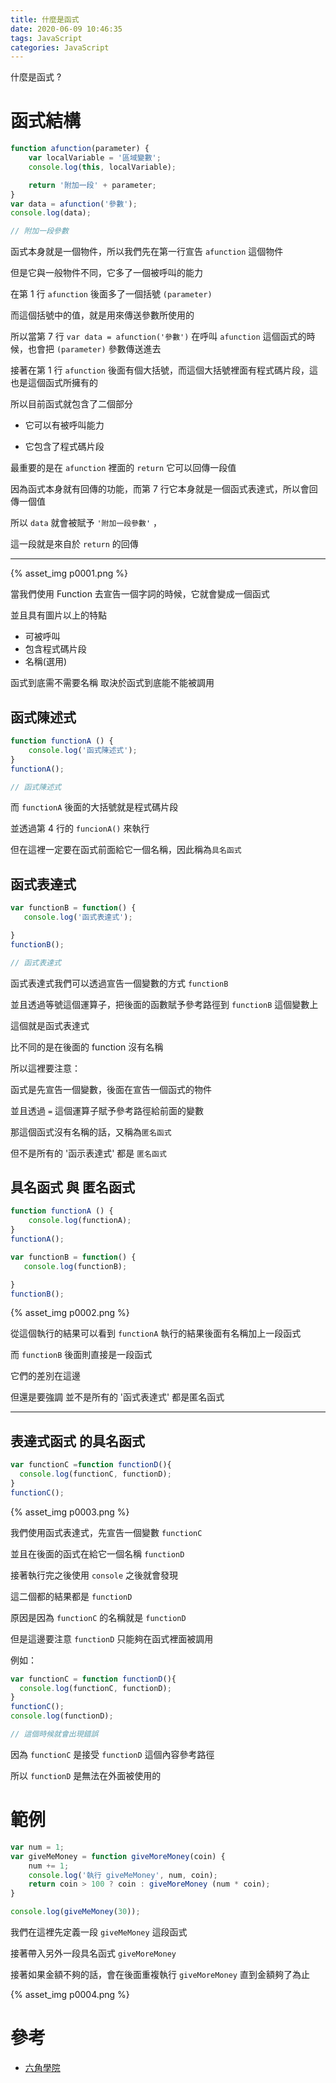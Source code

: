 ```yaml
---
title: 什麼是函式
date: 2020-06-09 10:46:35
tags: JavaScript
categories: JavaScript 
---
```


什麼是函式 ?

<!-- more -->

# 函式結構

```javascript
function afunction(parameter) {
    var localVariable = '區域變數';
    console.log(this, localVariable);

    return '附加一段' + parameter;
}
var data = afunction('參數');
console.log(data);

// 附加一段參數
```

函式本身就是一個物件，所以我們先在第一行宣告 ```afunction``` 這個物件

但是它與一般物件不同，它多了一個被呼叫的能力

在第 1 行 ```afunction``` 後面多了一個括號 ```(parameter)```

而這個括號中的值，就是用來傳送參數所使用的

所以當第 7 行 ```var data = afunction('參數')``` 在呼叫 ```afunction``` 這個函式的時候，也會把 ```(parameter)``` 參數傳送進去

接著在第 1 行 ```afunction``` 後面有個大括號，而這個大括號裡面有程式碼片段，這也是這個函式所擁有的

所以目前函式就包含了二個部分

+ 它可以有被呼叫能力

+ 它包含了程式碼片段

最重要的是在 ```afunction``` 裡面的 ```return``` 它可以回傳一段值

因為函式本身就有回傳的功能，而第 7 行它本身就是一個函式表達式，所以會回傳一個值

所以 ```data``` 就會被賦予 ```'附加一段參數'``` ，

這一段就是來自於 ```return``` 的回傳

---

{% asset_img p0001.png %}

當我們使用 Function 去宣告一個字詞的時候，它就會變成一個函式

並且具有圖片以上的特點
+ 可被呼叫
+ 包含程式碼片段
+ 名稱(選用)

函式到底需不需要名稱 取決於函式到底能不能被調用

## 函式陳述式

```javascript
function functionA () {
    console.log('函式陳述式');
}
functionA();

// 函式陳述式 
```
而 ```functionA``` 後面的大括號就是程式碼片段 

並透過第 4 行的 ```funcionA()``` 來執行

但在這裡一定要在函式前面給它一個名稱，因此稱為```具名函式```

## 函式表達式

```javascript
var functionB = function() {
   console.log('函式表達式');

}
functionB();

// 函式表達式
```

函式表達式我們可以透過宣告一個變數的方式 ```functionB```

並且透過等號這個運算子，把後面的函數賦予參考路徑到 ```functionB``` 這個變數上

這個就是函式表達式

比不同的是在後面的 function 沒有名稱

所以這裡要注意：

函式是先宣告一個變數，後面在宣告一個函式的物件

並且透過 ```=``` 這個運算子賦予參考路徑給前面的變數

那這個函式沒有名稱的話，又稱為```匿名函式```

但不是所有的 '函示表達式' 都是 ```匿名函式```

## 具名函式 與 匿名函式

```javascript
function functionA () {
    console.log(functionA);
}
functionA();

var functionB = function() {
   console.log(functionB);

}
functionB();
```
{% asset_img p0002.png %}

從這個執行的結果可以看到 ```functionA``` 執行的結果後面有名稱加上一段函式

而 ```functionB``` 後面則直接是一段函式

它們的差別在這邊

但還是要強調 並不是所有的 '函式表達式' 都是匿名函式

---

## 表達式函式 的具名函式

```javascript
var functionC =function functionD(){
  console.log(functionC, functionD);
}
functionC();
```
{% asset_img p0003.png %}

我們使用函式表達式，先宣告一個變數 ```functionC```

並且在後面的函式在給它一個名稱 ```functionD```

接著執行完之後使用 ```console``` 之後就會發現

這二個都的結果都是 ```functionD```

原因是因為 ```functionC``` 的名稱就是 ```functionD```

但是這邊要注意 ```functionD``` 只能夠在函式裡面被調用

例如：

```javascript
var functionC = function functionD(){
  console.log(functionC, functionD);
}
functionC();
console.log(functionD);

// 這個時候就會出現錯誤
```

因為 ```functionC``` 是接受 ```functionD``` 這個內容參考路徑

所以 ```functionD``` 是無法在外面被使用的

# 範例

```javascript
var num = 1;
var giveMeMoney = function giveMoreMoney(coin) {
    num += 1;
    console.log('執行 giveMeMoney', num, coin);
    return coin > 100 ? coin : giveMoreMoney (num * coin);
}

console.log(giveMeMoney(30));
```
我們在這裡先定義一段 ```giveMeMoney``` 這段函式

接著帶入另外一段具名函式 ```giveMoreMoney```

接著如果金額不夠的話，會在後面重複執行 ```giveMoreMoney``` 直到金額夠了為止

{% asset_img p0004.png %}

# 參考

+ [六角學院](https://www.hexschool.com/)